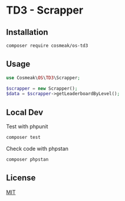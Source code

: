 # TD3 - Scrapper

## Installation

```bash 
composer require cosmeak/os-td3
```

## Usage

```php  
use Cosmeak\OS\TD3\Scrapper;

$scrapper = new Scrapper();
$data = $scrapper->getLeaderboardByLevel();
```

## Local Dev
Test with phpunit
```bash
composer test
```

Check code with phpstan
```bash
composer phpstan
```

## License
[MIT](https://choosealicense.com/licenses/mit/)



